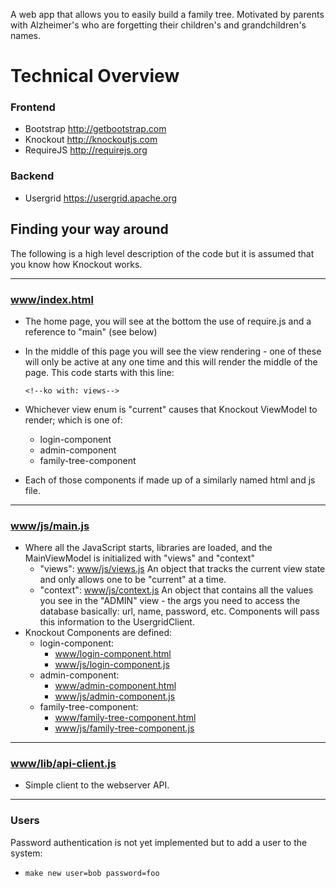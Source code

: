 A web app that allows you to easily build a family tree. Motivated by parents with Alzheimer's who are forgetting their children's and grandchildren's names.

# Technical Overview

### Frontend
* Bootstrap <http://getbootstrap.com>
* Knockout <http://knockoutjs.com>
* RequireJS <http://requirejs.org>

### Backend
* Usergrid <https://usergrid.apache.org>

## Finding your way around
The following is a high level description of the code but it is assumed that you know how Knockout works.

---
### <a href="www/index.html">www/index.html</a>
* The home page, you will see at the bottom the use of require.js and a reference to "main" (see below)
* In the middle of this page you will see the view rendering - one of these will only be active at any one time and this will render the middle of the page. This code starts with this line:

      <!--ko with: views-->
      
* Whichever view enum is "current" causes that Knockout ViewModel to render; which is one of:
  * login-component
  * admin-component
  * family-tree-component
* Each of those components if made up of a similarly named html and js file.

---
### <a href="www/js/main.js">www/js/main.js</a>
* Where all the JavaScript starts, libraries are loaded, and the MainViewModel is initialized with "views" and "context"
  * "views": <a href="www/js/views.js">www/js/views.js</a> An object that tracks the current view state and only allows one to be "current" at a time.
  * "context": <a href="www/js/context.js">www/js/context.js</a> An object that contains all the values you see in the "ADMIN" view - the args you need to access the database basically: url, name, password, etc. Components will pass this information to the UsergridClient.
* Knockout Components are defined:
  * login-component:
    * <a href="www/login-component.html">www/login-component.html</a>
    * <a href="www/js/login-component.js">www/js/login-component.js</a>
  * admin-component:
    * <a href="www/admin-component.html">www/admin-component.html</a>
    * <a href="www/js/admin-component.js">www/js/admin-component.js</a>
  * family-tree-component:
    * <a href="www/family-tree-component.html">www/family-tree-component.html</a>
    * <a
    href="www/js/family-tree-component.js">www/js/family-tree-component.js</a>

---
### <a href="www/lib/api-client.js">www/lib/api-client.js</a>
* Simple client to the webserver API.

---
### Users
Password authentication is not yet implemented but to add a user to the system:
* `make new user=bob password=foo`



